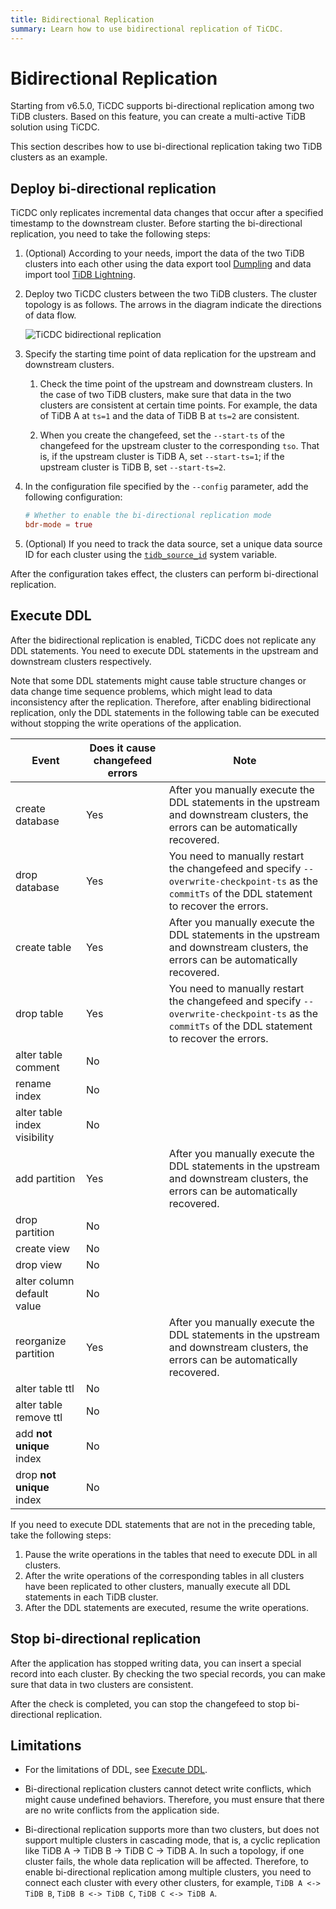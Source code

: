```yaml
---
title: Bidirectional Replication
summary: Learn how to use bidirectional replication of TiCDC.
---
```


# Bidirectional Replication

Starting from v6.5.0, TiCDC supports bi-directional replication among two TiDB clusters. Based on this feature, you can create a multi-active TiDB solution using TiCDC.

This section describes how to use bi-directional replication taking two TiDB clusters as an example.

## Deploy bi-directional replication

TiCDC only replicates incremental data changes that occur after a specified timestamp to the downstream cluster. Before starting the bi-directional replication, you need to take the following steps:

1. (Optional) According to your needs, import the data of the two TiDB clusters into each other using the data export tool [Dumpling](/dumpling-overview.md) and data import tool [TiDB Lightning](/tidb-lightning/tidb-lightning-overview.md).

2. Deploy two TiCDC clusters between the two TiDB clusters. The cluster topology is as follows. The arrows in the diagram indicate the directions of data flow.

    ![TiCDC bidirectional replication](https://docs-download.pingcap.com/media/images/docs/ticdc/ticdc-bidirectional-replication.png)

3. Specify the starting time point of data replication for the upstream and downstream clusters.

    1. Check the time point of the upstream and downstream clusters. In the case of two TiDB clusters, make sure that data in the two clusters are consistent at certain time points. For example, the data of TiDB A at `ts=1` and the data of TiDB B at `ts=2` are consistent.

    2. When you create the changefeed, set the `--start-ts` of the changefeed for the upstream cluster to the corresponding `tso`. That is, if the upstream cluster is TiDB A, set `--start-ts=1`; if the upstream cluster is TiDB B, set `--start-ts=2`.

4. In the configuration file specified by the `--config` parameter, add the following configuration:

    ```toml
    # Whether to enable the bi-directional replication mode
    bdr-mode = true
    ```

5. (Optional) If you need to track the data source, set a unique data source ID for each cluster using the [`tidb_source_id`](/system-variables.md#tidb_source_id-new-in-v650) system variable.

After the configuration takes effect, the clusters can perform bi-directional replication.

## Execute DDL

After the bidirectional replication is enabled, TiCDC does not replicate any DDL statements. You need to execute DDL statements in the upstream and downstream clusters respectively.

Note that some DDL statements might cause table structure changes or data change time sequence problems, which might lead to data inconsistency after the replication. Therefore, after enabling bidirectional replication, only the DDL statements in the following table can be executed without stopping the write operations of the application.

| Event | Does it cause changefeed errors | Note |
|---|---|---|
| create database | Yes | After you manually execute the DDL statements in the upstream and downstream clusters, the errors can be automatically recovered. |
| drop database | Yes | You need to manually restart the changefeed and specify `--overwrite-checkpoint-ts` as the `commitTs` of the DDL statement to recover the errors. |
| create table | Yes | After you manually execute the DDL statements in the upstream and downstream clusters, the errors can be automatically recovered. |
| drop table | Yes | You need to manually restart the changefeed and specify `--overwrite-checkpoint-ts` as the `commitTs` of the DDL statement to recover the errors. |
| alter table comment | No |  |
| rename index | No |  |
| alter table index visibility | No |  |
| add partition | Yes | After you manually execute the DDL statements in the upstream and downstream clusters, the errors can be automatically recovered. |
| drop partition | No |  |
| create view | No |  |
| drop view | No |  |
| alter column default value | No |  |
| reorganize partition | Yes | After you manually execute the DDL statements in the upstream and downstream clusters, the errors can be automatically recovered. |
| alter table ttl | No |  |
| alter table remove ttl | No |  |
| add **not unique** index | No |  |
| drop **not unique** index | No |  |

If you need to execute DDL statements that are not in the preceding table, take the following steps:

1. Pause the write operations in the tables that need to execute DDL in all clusters.
2. After the write operations of the corresponding tables in all clusters have been replicated to other clusters, manually execute all DDL statements in each TiDB cluster.
3. After the DDL statements are executed, resume the write operations.

## Stop bi-directional replication

After the application has stopped writing data, you can insert a special record into each cluster. By checking the two special records, you can make sure that data in two clusters are consistent.

After the check is completed, you can stop the changefeed to stop bi-directional replication.

## Limitations

- For the limitations of DDL, see [Execute DDL](#execute-ddl).

- Bi-directional replication clusters cannot detect write conflicts, which might cause undefined behaviors. Therefore, you must ensure that there are no write conflicts from the application side.

- Bi-directional replication supports more than two clusters, but does not support multiple clusters in cascading mode, that is, a cyclic replication like TiDB A -> TiDB B -> TiDB C -> TiDB A. In such a topology, if one cluster fails, the whole data replication will be affected. Therefore, to enable bi-directional replication among multiple clusters, you need to connect each cluster with every other clusters, for example, `TiDB A <-> TiDB B`, `TiDB B <-> TiDB C`, `TiDB C <-> TiDB A`.

